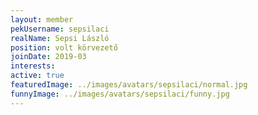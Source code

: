 ```yaml
---
layout: member
pekUsername: sepsilaci
realName: Sepsi László
position: volt körvezető
joinDate: 2019-03
interests:
active: true
featuredImage: ../images/avatars/sepsilaci/normal.jpg
funnyImage: ../images/avatars/sepsilaci/funny.jpg
---
```

